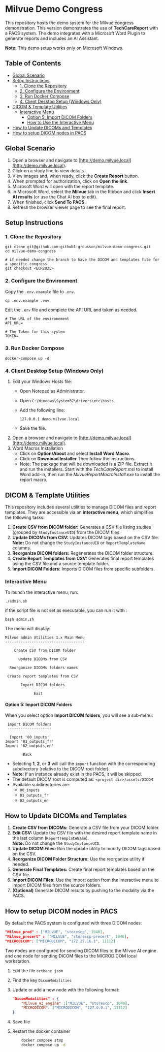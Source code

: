 
# Milvue Demo Congress

This repository hosts the demo system for the Milvue congress demonstration. This version demonstrates the use of **TechCareReport** with a PACS system.
The demo integrates with a Microsoft Word Plugin to generate reports and includes an AI Assistant.

**Note:** This demo setup works only on Microsoft Windows.

## Table of Contents

- [Global Scenario](#global-scenario)
- [Setup Instructions](#setup-instructions)
  - [1. Clone the Repository](#1-clone-the-repository)
  - [2. Configure the Environment](#2-configure-the-environment)
  - [3. Run Docker Compose](#3-run-docker-compose)
  - [4. Client Desktop Setup (Windows Only)](#4-client-desktop-setup-windows-only)
- [DICOM & Template Utilities](#dicom--template-utilities)
  - [Interactive Menu](#interactive-menu)
    - [Option 5: Import DICOM Folders](#option-5-import-dicom-folders)
    - [How to Use the Interactive Menu](#how-to-use-the-interactive-menu)
- [How to Update DICOMs and Templates](#how-to-update-dicoms-and-templates)
- [How to setup DICOM nodes in PACS](#how-to-setup-dicom-nodes-in-pacs)

## Global Scenario


1.  Open a browser and navigate to [http://demo.milvue.local](http://demo.milvue.local).
2.  Click on a study line to view details.
3.  View images and, when ready, click the **Create Report** button.
4.  When prompted for authorization, click on **Open the link**.
5.  Microsoft Word will open with the report template.
6.  In Microsoft Word, select the **Milvue** tab in the Ribbon and click **Insert AI results** (or use the Chat AI box to edit).
7.  When finished, click **Send To PACS**.
8.  Refresh the browser viewer page to see the final report.

## Setup Instructions


### 1\. Clone the Repository

    
    git clone git@github.com:github1-grousson/milvue-demo-congress.git
    cd milvue-demo-congress
    
    # if needed change the branch to have the DICOM and templates file for a specific congress
    git checkout <ECR2025>
    

### 2\. Configure the Environment

Copy the `.env.example` file to `.env`.

    cp .env.example .env

Edit the `.env` file and complete the API URL and token as needed.

    # The URL of the environement
    API_URL=

    # The Token for this system
    TOKEN=

### 3\. Run Docker Compose

    docker-compose up -d
    

### 4\. Client Desktop Setup (Windows Only)

1.  Edit your Windows Hosts file:
    *   Open Notepad as Administrator.
    *   Open `C:\Windows\System32\drivers\etc\hosts`.
    *   Add the following line:
        
            127.0.0.1 demo.milvue.local
        
    *   Save the file.
2.  Open a browser and navigate to [http://demo.milvue.local](http://demo.milvue.local).
3.  Word Macros Installation
    *   Click on **Option/About** and select **Install Word Macro**.
    *   Click on **Download Installer** Then follow the instructions.
    *   Note: The package that will be downloaded is a ZIP file. Extract it and run the installers. Start with the *TechCareReport.msi* to install Word add-in, then run the *MilvueReportMacroInstall.exe* to install the report macro.

## DICOM & Template Utilities


This repository includes several utilities to manage DICOM files and report templates. They are accessible via an **interactive menu**, which simplifies the following tasks:

1.  **Create CSV from DICOM folder:** Generates a CSV file listing studies (grouped by `StudyInstanceUID`) from the DICOM files.
2.  **Update DICOMs from CSV:** Updates DICOM tags based on the CSV file. **Note:** Do not change the `StudyInstanceUID` or `ReportTemplateName` columns.
3.  **Reorganize DICOM folders:** Regenerates the DICOM folder structure.
4.  **Create Report Templates from CSV:** Generates final report templates using the CSV file and a source template folder.
5.  **Import DICOM Folders:** Imports DICOM files from specific subfolders.

### Interactive Menu

To launch the interactive menu, run:

    
    ./admin.sh

if the script file is not set as executable, you can run it with :

    bash admin.sh
    

The menu will display:

    Milvue admin Utilities 1.x Main Menu
    ------------------------------------

        Create CSV from DICOM folder

          Update DICOMs from CSV

      Reorganize DICOMs folders names

     Create report templates from CSV

           Import DICOM folders

                 Exit
    

#### Option 5: Import DICOM Folders

When you select option **Import DICOM folders**, you will see a sub‐menu:

     Import DICOM folders
     --------------------

      Import '00_inputs'
    Import '01_outputs_fr'
    Import '02_outputs_en'
     
            Back
    
    
*   Selecting **1**, **2**, or **3** will call the `import` function with the corresponding subdirectory (relative to the DICOM root folder).
*   **Note**: If an instance already exist in the PACS, it will be skipped.
*   The default DICOM root is computed as: `<project dir>/assets/DICOM`
*   Available subdirectories are:
    *   `00_inputs`
    *   `01_outputs_fr`
    *   `02_outputs_en`   


## How to Update DICOMs and Templates

1.  **Create CSV from DICOMs:** Generate a CSV file from your DICOM folder.
2.  **Edit CSV:** Update the CSV file with the desired report template name in the last column (`ReportTemplateName`).  
    **Note:** Do not change the `StudyInstanceUID`.
3.  **Update DICOM Files:** Run the update utility to modify DICOM tags based on the CSV.
4.  **Reorganize DICOM Folder Structure:** Use the reorganize utility if needed.
5.  **Generate Final Templates:** Create final report templates based on the CSV file.
6.  **Import DICOM Files:** Use the import option from the interactive menu to import DICOM files from the source folders.
7.  **(Optional)** Generate DICOM results by pushing to the modality via the PACS.

## How to setup DICOM nodes in PACS

By default the PACS system is configured with three DICOM nodes:

  ```json
  "Milvue_prod" : ["MILVUE", "storescp", 1040],
  "Milvue_precert" : ["MILVUE", "storescp-precert", 1040],
  "MICRODICOM": ["MICRODICOM", "172.27.16.1", 11112]
  ```

Two nodes are configured for sending DICOM files to the Milvue AI engine and one node for sending DICOM files to the MICRODICOM local workstation.

1. Edit the file `orthanc.json`
2. Find the key `DicomModalities`
3. Update or add a new node with the following format:

    ```json
    "DicomModalities" : {
        "Milvue_AI_engine" :["MILVUE", "storescp", 1040],
        "MICRODICOM": ["MICRODICOM", "127.0.0.1", 11112]
    }
    ```
4. Save file
5. Restart the docker container
    ```bash
        docker compose stop
        docker compose up -d
    ```
